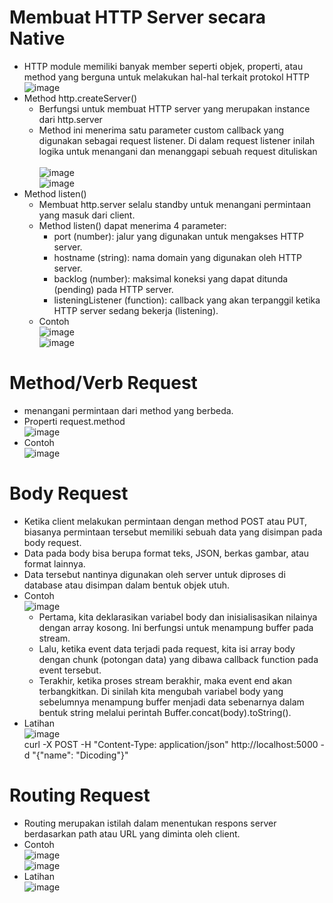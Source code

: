 # Membuat HTTP Server secara Native
- HTTP module memiliki banyak member seperti objek, properti, atau method yang berguna untuk melakukan hal-hal terkait protokol HTTP
  <br>![image](https://user-images.githubusercontent.com/85721388/225533075-df83012e-893e-4e5e-8370-6600dad91d74.png)
- Method http.createServer()  
  - Berfungsi untuk membuat HTTP server yang merupakan instance dari http.server
  - Method ini menerima satu parameter custom callback yang digunakan sebagai request listener. Di dalam request listener inilah logika untuk menangani dan menanggapi sebuah request dituliskan  
    <br>![image](https://user-images.githubusercontent.com/85721388/225533601-3a565912-b43e-48a7-90e0-990823e734f9.png)
    <br>![image](https://user-images.githubusercontent.com/85721388/225533883-f52da422-0ca8-4a83-990d-6615bb508e24.png)
- Method listen()
  - Membuat http.server selalu standby untuk menangani permintaan yang masuk dari client.
  - Method listen() dapat menerima 4 parameter:
    - port (number): jalur yang digunakan untuk mengakses HTTP server.
    - hostname (string): nama domain yang digunakan oleh HTTP server.
    - backlog (number): maksimal koneksi yang dapat ditunda (pending) pada HTTP server.
    - listeningListener (function): callback yang akan terpanggil ketika HTTP server sedang bekerja (listening).
  - Contoh
  <br>![image](https://user-images.githubusercontent.com/85721388/225534391-ca021dfe-2e44-4bf8-a17a-4a3fd60fd58a.png)
  <br>![image](https://user-images.githubusercontent.com/85721388/225534979-74e69fe9-0069-482d-8104-9de08f36169e.png)

# Method/Verb Request
- menangani permintaan dari method yang berbeda.
- Properti request.method
  <br>![image](https://user-images.githubusercontent.com/85721388/225535779-25c38eb0-308c-455d-9372-3cbf5d07af12.png)
- Contoh 
  <br>![image](https://user-images.githubusercontent.com/85721388/225536476-ca88e66d-f5f6-46e2-ba91-37f37523415a.png)
  
# Body Request
- Ketika client melakukan permintaan dengan method POST atau PUT, biasanya permintaan tersebut memiliki sebuah data yang disimpan pada body request. 
- Data pada body bisa berupa format teks, JSON, berkas gambar, atau format lainnya. 
- Data tersebut nantinya digunakan oleh server untuk diproses di database atau disimpan dalam bentuk objek utuh.
- Contoh
  <br> ![image](https://user-images.githubusercontent.com/85721388/225540996-14f2382d-b7bd-4afd-9079-7ac93c40e043.png)
  - Pertama, kita deklarasikan variabel body dan inisialisasikan nilainya dengan array kosong. Ini berfungsi untuk menampung buffer pada stream. 
  - Lalu, ketika event data terjadi pada request, kita isi array body dengan chunk (potongan data) yang dibawa callback function pada event tersebut.
  - Terakhir, ketika proses stream berakhir, maka event end akan terbangkitkan. Di sinilah kita mengubah variabel body yang sebelumnya menampung buffer menjadi data sebenarnya dalam bentuk string melalui perintah Buffer.concat(body).toString().   
- Latihan
  <br> ![image](https://user-images.githubusercontent.com/85721388/225542480-12ca2ab5-f295-47d8-b58e-3dc81e07b47f.png)
  <br> curl -X POST -H "Content-Type: application/json" http://localhost:5000 -d "{\"name\": \"Dicoding\"}"
  
# Routing Request
- Routing merupakan istilah dalam menentukan respons server berdasarkan path atau URL yang diminta oleh client.
- Contoh
  <br>![image](https://user-images.githubusercontent.com/85721388/225544108-198ac942-c97e-4c74-a1b4-1faeda7433ad.png)
  <br>![image](https://user-images.githubusercontent.com/85721388/225544185-3960db27-d28c-48e2-86ee-0cfc479161e2.png)
- Latihan
  <br>![image](https://user-images.githubusercontent.com/85721388/225548501-666b65a9-9240-437a-8925-350f6013b1c7.png)



 
